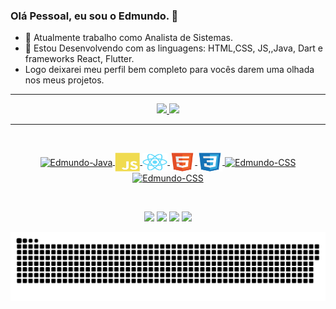 ### Olá Pessoal, eu sou o Edmundo. 👋


- 💼  Atualmente trabalho como Analista de Sistemas.
- 📖  Estou Desenvolvendo com as linguagens: HTML,CSS, JS,,Java, Dart e frameworks React, Flutter.
- Logo deixarei meu perfil bem completo para vocês darem uma olhada nos meus projetos. 


<hr>
 <div>
  <p align="center">
  <a href="https://github.com/edmundontf">
   
  <img height="150em" src="https://github-readme-stats.vercel.app/api?username=edmundontf&show_icons=true&theme=tokyonight&include_all_commits=true&count_private=true"/>
  <img height="150em" src="https://github-readme-stats.vercel.app/api/top-langs/?username=edmundontf&layout=compact&langs_count=7&theme=tokyonight"/>
   </p>
</div>
  <hr>
<div style="display: inline_block"><br>
 <p align="center">
  <img align="center" alt="Edmundo-Java" height="30" width="40" src="https://cdn.jsdelivr.net/gh/devicons/devicon/icons/java/java-original.svg">
 <img align="center" alt="Edmundo-Js" height="30" width="40" src="https://raw.githubusercontent.com/devicons/devicon/master/icons/javascript/javascript-plain.svg">
  <img align="center" alt="Edmundo-React" height="30" width="40" src="https://raw.githubusercontent.com/devicons/devicon/master/icons/react/react-original.svg">
  <img align="center" alt="Edmundo-HTML" height="30" width="40" src="https://raw.githubusercontent.com/devicons/devicon/master/icons/html5/html5-original.svg">
  <img align="center" alt="Edmundo-CSS" height="30" width="40" src="https://raw.githubusercontent.com/devicons/devicon/master/icons/css3/css3-original.svg">
  <img align="center" alt="Edmundo-CSS" height="30" width="40" src="https://cdn.jsdelivr.net/gh/devicons/devicon/icons/dart/dart-original.svg">
  <img align="center" alt="Edmundo-CSS" height="30" width="40" src="https://cdn.jsdelivr.net/gh/devicons/devicon/icons/flutter/flutter-original.svg">
 </p>
 </div>
  <br>
  <div> 
    <p align="center">
    <a href="https://instagram.com/netofaria_" target="_blank"><img src="https://img.shields.io/badge/-Instagram-%23E4405F?style=for-the-badge&logo=instagram&logoColor=white" target="_blank"></a> 
 <a href="https://discord.gg/edmundontf" target="_blank"><img src="https://img.shields.io/badge/Discord-7289DA?style=for-the-badge&logo=discord&logoColor=white" target="_blank"></a> 
  <a href = "mailto:edmundontf@gmail.com"><img src="https://img.shields.io/badge/-Gmail-%23333?style=for-the-badge&logo=gmail&logoColor=white" target="_blank"></a>
  <a href="https://www.linkedin.com/in/edmundo-faria-de-oliveira-neto-30045b19b/" target="_blank"><img src="https://img.shields.io/badge/-LinkedIn-%230077B5?style=for-the-badge&logo=linkedin&logoColor=white" target="_blank"></a> 

   
   ![Snake animation](https://github.com/edmundontf/edmundofaria/blob/output/github-contribution-grid-snake.svg)
</p>
  </div>
 








